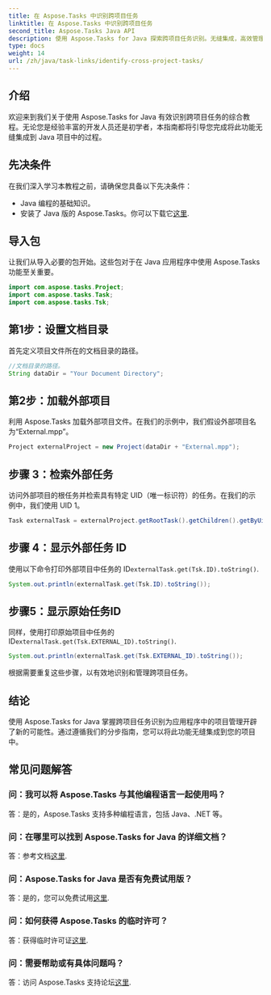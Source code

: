 ```yaml
---
title: 在 Aspose.Tasks 中识别跨项目任务
linktitle: 在 Aspose.Tasks 中识别跨项目任务
second_title: Aspose.Tasks Java API
description: 使用 Aspose.Tasks for Java 探索跨项目任务识别。无缝集成，高效管理。现在下载！
type: docs
weight: 14
url: /zh/java/task-links/identify-cross-project-tasks/
---
```

## 介绍
欢迎来到我们关于使用 Aspose.Tasks for Java 有效识别跨项目任务的综合教程。无论您是经验丰富的开发人员还是初学者，本指南都将引导您完成将此功能无缝集成到 Java 项目中的过程。
## 先决条件
在我们深入学习本教程之前，请确保您具备以下先决条件：
- Java 编程的基础知识。
- 安装了 Java 版的 Aspose.Tasks。你可以下载它[这里](https://releases.aspose.com/tasks/java/).
## 导入包
让我们从导入必要的包开始。这些包对于在 Java 应用程序中使用 Aspose.Tasks 功能至关重要。
```java
import com.aspose.tasks.Project;
import com.aspose.tasks.Task;
import com.aspose.tasks.Tsk;
```
## 第1步：设置文档目录
首先定义项目文件所在的文档目录的路径。
```java
//文档目录的路径。
String dataDir = "Your Document Directory";
```
## 第2步：加载外部项目
利用 Aspose.Tasks 加载外部项目文件。在我们的示例中，我们假设外部项目名为“External.mpp”。
```java
Project externalProject = new Project(dataDir + "External.mpp");
```
## 步骤 3：检索外部任务
访问外部项目的根任务并检索具有特定 UID（唯一标识符）的任务。在我们的示例中，我们使用 UID 1。
```java
Task externalTask = externalProject.getRootTask().getChildren().getByUid(1);
```
## 步骤 4：显示外部任务 ID
使用以下命令打印外部项目中任务的 ID`externalTask.get(Tsk.ID).toString()`.
```java
System.out.println(externalTask.get(Tsk.ID).toString());
```
## 步骤5：显示原始任务ID
同样，使用打印原始项目中任务的ID`externalTask.get(Tsk.EXTERNAL_ID).toString()`.
```java
System.out.println(externalTask.get(Tsk.EXTERNAL_ID).toString());
```
根据需要重复这些步骤，以有效地识别和管理跨项目任务。
## 结论
使用 Aspose.Tasks for Java 掌握跨项目任务识别为应用程序中的项目管理开辟了新的可能性。通过遵循我们的分步指南，您可以将此功能无缝集成到您的项目中。
## 常见问题解答
### 问：我可以将 Aspose.Tasks 与其他编程语言一起使用吗？
答：是的，Aspose.Tasks 支持多种编程语言，包括 Java、.NET 等。
### 问：在哪里可以找到 Aspose.Tasks for Java 的详细文档？
答：参考文档[这里](https://reference.aspose.com/tasks/java/).
### 问：Aspose.Tasks for Java 是否有免费试用版？
答：是的，您可以免费试用[这里](https://releases.aspose.com/).
### 问：如何获得 Aspose.Tasks 的临时许可？
答：获得临时许可证[这里](https://purchase.aspose.com/temporary-license/).
### 问：需要帮助或有具体问题吗？
答：访问 Aspose.Tasks 支持论坛[这里](https://forum.aspose.com/c/tasks/15).